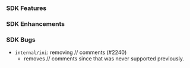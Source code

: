 ### SDK Features

### SDK Enhancements

### SDK Bugs
* `internal/ini`: removing // comments (#2240)
  * removes // comments since that was never supported previously.
